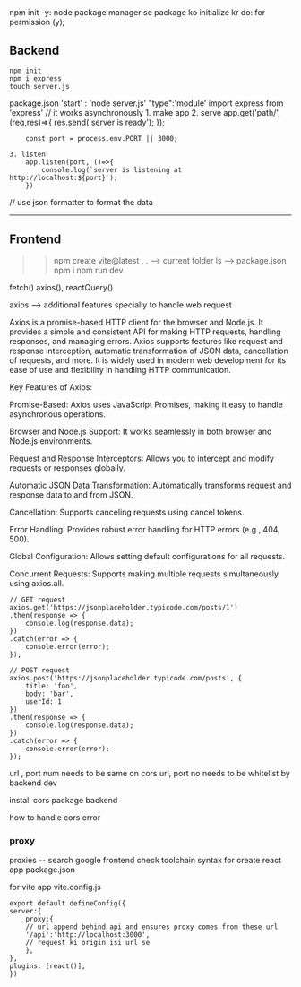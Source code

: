 ##
npm init -y: node package manager se package ko initialize kr do: for permission (y);







## Backend
    npm init
    npm i express
    touch server.js
 package.json 
    'start' : 'node server.js'
    <!-- to use import  -->
    "type":'module'
    import express from 'express' // it works asynchronously
    1. make app
    2. serve
        app.get('path/', (req,res)=>{
            res.send('server is ready');
        });

        const port = process.env.PORT || 3000;

    3. listen
        app.listen(port, ()=>{
            console.log(`server is listening at http://localhost:${port}`);
        })


// use json formatter to format the data 

-----------------------------------------------------------

## Frontend
>>npm create vite@latest .
. --> current folder
ls --> package.json 
>>npm i 
>> npm run dev 

fetch() axios(), reactQuery()

axios -->
    additional features
        specially to handle web request 

Axios is a promise-based HTTP client for the browser and Node.js. It provides a simple and consistent API for making HTTP requests, handling responses, and managing errors. Axios supports features like request and response interception, automatic transformation of JSON data, cancellation of requests, and more. It is widely used in modern web development for its ease of use and flexibility in handling HTTP communication.

Key Features of Axios:

Promise-Based: Axios uses JavaScript Promises, making it easy to handle asynchronous operations.

Browser and Node.js Support: It works seamlessly in both browser and Node.js environments.

Request and Response Interceptors: Allows you to intercept and modify requests or responses globally.

Automatic JSON Data Transformation: Automatically transforms request and response data to and from JSON.

Cancellation: Supports canceling requests using cancel tokens.

Error Handling: Provides robust error handling for HTTP errors (e.g., 404, 500).

Global Configuration: Allows setting default configurations for all requests.

Concurrent Requests: Supports making multiple requests simultaneously using axios.all.

    // GET request
    axios.get('https://jsonplaceholder.typicode.com/posts/1')
    .then(response => {
        console.log(response.data);
    })
    .catch(error => {
        console.error(error);
    });

    // POST request
    axios.post('https://jsonplaceholder.typicode.com/posts', {
        title: 'foo',
        body: 'bar',
        userId: 1
    })
    .then(response => {
        console.log(response.data);
    })
    .catch(error => {
        console.error(error);
    });


<!-- CORS :: cross origin -->
url , port num needs to be same on cors
    url, port no needs to be whitelist by backend dev  

install cors package backend


how to handle cors error

### proxy

proxies -- search google
frontend check toolchain syntax 
 for create react app
package.json 

for vite app
vite.config.js

    export default defineConfig({
    server:{
        proxy:{ 
        // url append behind api and ensures proxy comes from these url 
        '/api':'http://localhost:3000',  
        // request ki origin isi url se  
        },
    },
    plugins: [react()],
    })
